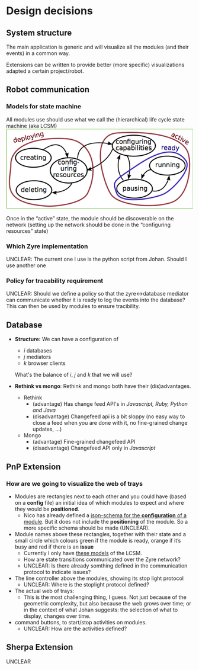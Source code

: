 # Design decisions

## System structure

The main application is generic and will visualize all the modules (and their events) in a common way.

Extensions can be written to provide better (more specific) visualizations adapted a certain project/robot.

## Robot communication

### Models for state machine
All modules use should use what we call the (hierarchical) life cycle state machine (aka LCSM)![hierarchical lifecycle state machine](imports/LifeCycleStateMachine-hierarchical.png)

Once in the “active” state, the module should be discoverable on the network (setting up the network should be done in the “configuring resources” state)

### Which Zyre implementation
UNCLEAR: The current one I use is the python script from Johan. Should I use another one
### Policy for tracability requirement
UNCLEAR: Should we define a policy so that the zyre<->database mediator can communicate whether it is ready to log the events into the database? This can then be used by modules to ensure tracibility.

## Database

- **Structure:** We can have a configuration of
	- *i* databases
	- *j* mediators
	- *k* browser clients

	What's the balance of *i*, *j* and *k* that we will use?


- **Rethink vs mongo**: Rethink and mongo both have their (dis)advantages.
	- Rethink
		- (advantage) Has change feed API's in *Javascript, Ruby, Python and Java*
		- (disadvantage) Changefeed api is a bit sloppy (no easy way to close a feed when you are done with it, no fine-grained change updates, ...)
	- Mongo
		- (advantage) Fine-grained changefeed API
		- (disadvantage) Changefeed API only in *Javascript*

## PnP Extension
### How are we going to visualize the web of trays
- Modules are rectangles next to each other and you could have (based on a **config** file) an initial idea of which modules to expect and where they would be **positioned**.
	- Nico has already defined a [json-schema for the **configuration** of a module](https://gitlab.mech.kuleuven.be/rob-picknpack/pnp-line/blob/633dda2ae2d00875301e3bcc9436d2001515ec99/json_models/configuration_schema.json). But it does not include the **positioning** of the module. So a more specific schema should be made (UNCLEAR).
- Module names above these rectangles, together with their state and a small circle which colours green if the module is ready, orange if it’s busy and red if there is an **issue**
	- Currently I only have [these models](imports/rFSM) of the LCSM.
	- How are state transitions communicated over the Zyre network?
	- UNCLEAR: Is there already somthing defined in the communication protocol to indicate issues?
- The line controller above the modules, showing its stop light protocol
	- UNCLEAR: Where is the stoplight protocol defined?
- The actual web of trays:
	- This is the most challenging thing, I guess. Not just because of the
		geometric complexity, but also because the web grows over time; or in the
		context of what Johan suggests: the selection of what to display, changes
		over time.
- command buttons, to start/stop activities on modules.
	- UNCLEAR: How are the activities defined?

## Sherpa Extension

UNCLEAR